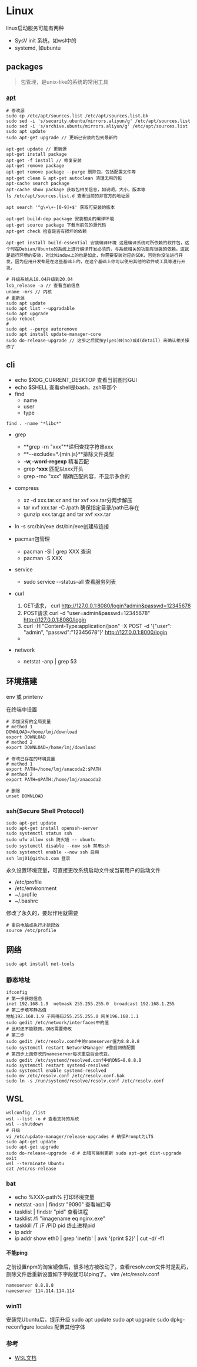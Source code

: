 # Linux

linux启动服务可能有两种
- SysV init 系统，如wsl中的
- systemd, 如ubuntu



## packages
> 包管理，是unix-like的系统的常用工具

### [apt](https://www.debian.org/doc/manuals/apt-guide/index.en.html)

```shell
# 修改源
sudo cp /etc/apt/sources.list /etc/apt/sources.list.bk
sudo sed -i 's/security.ubuntu/mirrors.aliyun/g' /etc/apt/sources.list 
sudo sed -i 's/archive.ubuntu/mirrors.aliyun/g' /etc/apt/sources.list
sudo apt update
sudo apt-get upgrade // 更新已安装的包到最新的

apt-get update // 更新源
apt-get install package 
apt-get -f install // 修复安装
apt-get remove package 
apt-get remove package --purge 删除包，包括配置文件等
apt-get clean & apt-get autoclean 清理无用的包
apt-cache search package 
apt-cache show package 获取包相关信息，如说明，大小，版本等
ls /etc/apt/sources.list.d 查看当前的非官方的地址源

apt search '^g\+\+-[0-9]+$' 获取可安装的版本

apt-get build-dep package 安装相关的编译环境
apt-get source package 下载当前包的源代码
apt-get check 检查是否有损坏的依赖

apt-get install build-essential 安装编译环境 这是编译系统时所依赖的软件包，这个时在Debian/Ubuntu的系统上进行编译开发必须的，与系统相关的功能有很强的依赖。这就是运行环境的安装，对比Window上的也是如此，你需要安装对应的SDK，否则你没法进行开发，因为应用开发都是在这些基础上的，在这个基础上你可以使用其他的软件或工具等进行开发。

# 升级系统从18.04升级到20.04
lsb_release -a // 查看当前信息
uname -mrs // 内核
# 更新源
sudo apt update
sudo apt list --upgradable
sudo apt upgrade
sudo reboot
# 
sudo apt --purge autoremove
sudo apt install update-manager-core
sudo do-release-upgrade // 这步之后就按y(yes)N(no)或d(detail) 来确认相关操作了
```


## cli

- echo $XDG_CURRENT_DESKTOP 查看当前图形GUI
- echo $SHELL 查看shell是bash，zsh等那个
- find
    - name
    - user
    - type
```shell
find . -name "*libc*"
```
- grep
    - **grep -rn "xxx"**递归查找字符串xxx
    - **--exclude=*.{min.js}**排除文件类型
    - **-w,-word-regexp** 精准匹配
    - grep **^xxx** 匹配以xxx开头
    - grep -rno "xxx" 精确匹配内容，不显示多余的
- compress
    - xz -d xxx.tar.xz and tar xvf xxx.tar分两步解压 
    - tar xvf xxx.tar -C /path 确保指定目录/path已存在
    - gunzip xxx.tar.gz and tar xvf xxx.tar
- ln -s src/bin/exe dst/bin/exe创建软连接

- pacman包管理
    - pacman -Sl | grep XXX 查询
    - pacman -S XXX

- service
    - sudo service --status-all 查看服务列表

- curl
    1. GET请求， curl http://127.0.0.1:8080/login?admin&passwd=12345678
    2. POST请求 curl -d "user=admin&passwd=12345678" http://127.0.0.1:8080/login
    3. curl -H "Content-Type:application/json" -X POST -d '{"user": "admin", "passwd":"12345678"}' http://127.0.0.1:8000/login

    - 
- network
    - netstat -anp | grep 53

## 环境搭建

env 或 printenv

在终端中设置

```shell
# 添加没有的全局变量
# method 1 
DOWNLOAD=/home/lmj/download
export DOWNLOAD 
# method 2
export DOWNLOAD=/home/lmj/download

# 修改已存在的环境变量
# method 1
export PATH=/home/lmj/anacoda2:$PATH
# method 2
export PATH=$PATH:/home/lmj/anacoda2

# 删除
unset DOWNLOAD
```

### ssh(Secure Shell Protocol)

```shell
sudo apt-get update
sudo apt-get install openssh-server
sudo systemctl status ssh 
sudo ufw allow ssh 防火墙 -- ubuntu
sudo systemctl disable --now ssh 禁用ssh
sudo systemctl enable --now ssh 启用
ssh lmj01@github.com 登录
```
永久设置环境变量，可直接更改系统启动文件或当前用户的启动文件

- /etc/profile
- /etc/environment
- ~/.profile
- ~/.bashrc

修改了永久的，要起作用就需要
```shell
# 重启电脑或执行才能起效
source /etc/profile
```

## 网络
```shell
sudo apt install net-tools
```
### 静态地址
```shell
ifconfig 
# 第一步获取信息
inet 192.168.1.9  netmask 255.255.255.0  broadcast 192.168.1.255
# 第二步填写静态值 
地址192.168.1.9 子网掩码255.255.255.0 网关196.168.1.1
sudo gedit /etc/network/interfaces中的值
# 此时还不能联网，DNS需要修改
# 第三步
sudo gedit /etc/resolv.conf中的nameserver值为8.8.8.8
sudo systemctl restart NetworkManager #重启网络配置
# 第四步上面修改的nameserver每次重启后会改变，
sudo gedit /etc/systemd/resolved.conf中的DNS=8.8.8.8
sudo systemctl restart systemd-resolved
sudo systemctl enable systemd-resolved
sudo mv /etc/resolv.conf /etc/resolv.conf.bak
sudo ln -s /run/systemd/resolve/resolv.conf /etc/resolv.conf
```


## WSL

```shell
wslconfig /list
wsl --list -o # 查看支持的系统
wsl --shutdown
# 升级
vi /etc/update-manager/release-upgrades # 确保Prompt为LTS
sudo apt-get update
sudo apt-get upgrade
sudo do-release-upgrade -d # 出错可强制更新 sudo apt-get dist-upgrade
exit
wsl --terminate Ubuntu
cat /etc/os-release
```

### bat
- echo %XXX-path% 打印环境变量
- netstat -aon | findstr "9090" 查看端口号
- tasklist | findstr "pid" 查看进程
- tasklist /fi "imagename eq nginx.exe"
- taskkill /T /F /PID pid 终止进程pid
- ip addr
- ip addr show eth0 | grep 'inet\b' | awk '{print $2}' | cut -d/ -f1

#### 不能ping
之前设置npm的淘宝镜像后，很多地方被改动了，查看resolv.con文件时是乱码，
删除文件后重新设置如下字段就可以ping了。
vim /etc/resolv.conf
```bat
nameserver 8.8.8.8
nameserver 114.114.114.114
```

### win11
安装完Ubuntu后，提示升级
sudo apt update
sudo apt upgrade
sudo dpkg-reconfigure locales 配置其他字体

### 参考

- [WSL文档](https://docs.microsoft.com/zh-cn/windows/wsl/)
